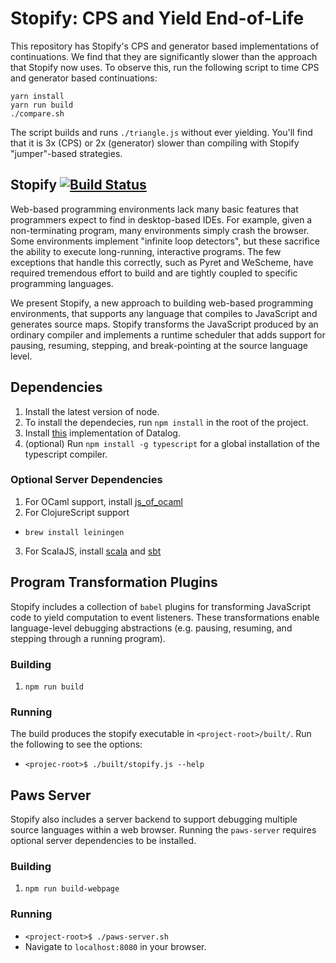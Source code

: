 Stopify: CPS and Yield End-of-Life
==================================

This repository has Stopify's CPS and generator based implementations of
continuations.  We find that they are significantly slower than the approach
that Stopify now uses. To observe this, run the following script to time CPS
and generator based continuations:

    yarn install
    yarn run build
    ./compare.sh

The script builds and runs `./triangle.js` without ever yielding. You'll find
that it is 3x (CPS) or 2x (generator) slower than compiling with Stopify
"jumper"-based strategies.

## Stopify [![Build Status](http://23.20.114.147:5000/buildStatus/icon?job=stopify-build/master)](http://23.20.114.147:5000/job/stopify-build/job/master/)

Web-based programming environments lack many basic features that programmers
expect to find in desktop-based IDEs. For example, given a non-terminating
program, many environments simply crash the browser. Some environments implement
"infinite loop detectors", but these sacrifice the ability to execute
long-running, interactive programs. The few exceptions that handle this
correctly, such as Pyret and WeScheme, have required tremendous effort to build
and are tightly coupled to specific programming languages.

We present Stopify, a new approach to building web-based programming
environments, that supports any language that compiles to JavaScript and
generates source maps. Stopify transforms the JavaScript produced by an ordinary
compiler and implements a runtime scheduler that adds support for pausing,
resuming, stepping, and break-pointing at the source language level.

## Dependencies
1. Install the latest version of node.
2. To install the dependecies, run `npm install` in the root of the project.
3. Install [this](http://datalog.sourceforge.net/) implementation of Datalog.
4. (optional) Run `npm install -g typescript` for a global installation of the
   typescript compiler.
### Optional Server Dependencies
1. For OCaml support, install [js_of_ocaml](http://ocsigen.org/js_of_ocaml/)
2. For ClojureScript support
 - `brew install leiningen`
3. For ScalaJS, install [scala](https://www.scala-lang.org/download/) and
   [sbt](http://www.scala-sbt.org/0.13/docs/Setup.html)

## Program Transformation Plugins
Stopify includes a collection of `babel` plugins for transforming JavaScript
code to yield computation to event listeners. These transformations enable
language-level debugging abstractions (e.g. pausing, resuming, and stepping
through a running program).

### Building
1. `npm run build`

### Running
The build produces the stopify executable in `<project-root>/built/`.
Run the following to see the options:
- `<projec-root>$ ./built/stopify.js --help`

## Paws Server
Stopify also includes a server backend to support debugging multiple source
languages within a web browser. Running the `paws-server` requires optional
server dependencies to be installed.
### Building
1. `npm run build-webpage`

### Running
 - `<project-root>$ ./paws-server.sh`
 - Navigate to `localhost:8080` in your browser.
